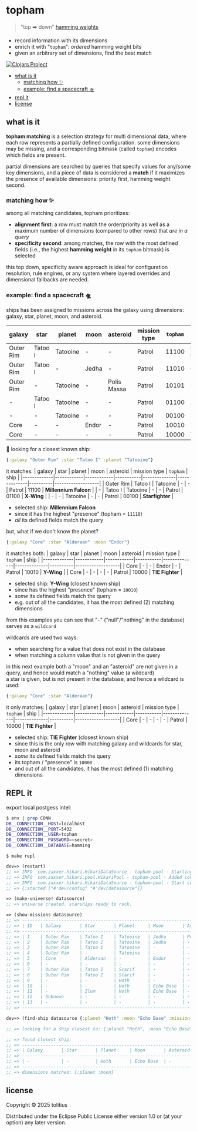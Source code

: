 # topham

> "top ➡️ down" [hamming weights](https://en.wikipedia.org/wiki/Hamming_weight)

* record information with its dimensions
* enrich it with "`topham`": _ordered_ hamming weight bits
* given an arbitrary set of dimensions, find the best match

[![Clojars Project](https://img.shields.io/clojars/v/com.tolitius/topham.svg)](https://clojars.org/com.tolitius/topham)

- [what is it](#what-is-it)
  - [matching how ✨](#matching-how-)
  - [example: find a spacecraft 🛸](#example-find-a-spacecraft-)
- [repl it](#repl-it)
- [license](#license)

## what is it

**topham matching** is a selection strategy for multi dimensional data, where each row represents a partially defined configuration.
some dimensions may be missing, and a corresponding bitmask (called `topham`) encodes which fields are present.

partial dimensions are searched by queries that specify values for any/some key dimensions, and a piece of data is considered a **match** if it maximizes the presence of available dimensions: priority first, hamming weight second.

### matching how ✨

among all matching candidates, topham prioritizes:

 * **alignment first**: a row must match the order/priority as well as a maximum number of dimensions (compared to other rows) that _are in a query_
 * **specificity second**: among matches, the row with the most defined fields (i.e., the highest **hamming weight** in its `topham` bitmask) is selected

this top down, specificity aware approach is ideal for configuration resolution, rule engines, or any system where layered overrides and dimensional fallbacks are needed.

### example: find a spacecraft 🛸

ships has been assigned to missions across the galaxy using dimensions: galaxy, star, planet, moon, and asteroid.

| galaxy      | star       | planet     | moon      | asteroid     | mission type | `topham` | ship              |
|-------------|------------|------------|-----------|--------------|--------------|----------|-------------------|
| Outer Rim   | Tatoo I    | Tatooine   | -         | -            | Patrol       | 11100    | **Millennium Falcon** |
| Outer Rim   | Tatoo I    | -          | Jedha     | -            | Patrol       | 11010    | **Ghost**             |
| Outer Rim   | -          | Tatooine   | -         | Polis Massa  | Patrol       | 10101    | **Slave I**           |
| -           | Tatoo I    | Tatooine   | -         | -            | Patrol       | 01100    | **X-Wing**            |
| -           | -          | Tatooine   | -         | -            | Patrol       | 00100    | **Starfighter**       |
| Core        | -          | -          | Endor     | -            | Patrol       | 10010    | **Y-Wing**            |
| Core        | -          | -          | -         | -            | Patrol       | 10000    | **TIE Fighter**       |

🧭 looking for a closest known ship:

```clojure
{:galaxy "Outer Rim" :star "Tatoo I" :planet "Tatooine"}
```
it matches:
| galaxy      | star       | planet     | moon      | asteroid     | mission type | `topham` | ship              |
|-------------|------------|------------|-----------|--------------|--------------|----------|-------------------|
| Outer Rim   | Tatoo I    | Tatooine   | -         | -            | Patrol       | 11100    | **Millennium Falcon** |
| -           | Tatoo I    | Tatooine   | -         | -            | Patrol       | 01100    | **X-Wing**            |
| -           | -          | Tatooine   | -         | -            | Patrol       | 00100    | **Starfighter**       |

* selected ship: **Millennium Falcon**
* since it has the highest "presence" (topham = `11110`)
* _all_ its defined fields match the query

but, what if we don't know the planet?

```clojure
{:galaxy "Core" :star "Alderaan" :moon "Endor"}
```
it matches both:
| galaxy      | star       | planet     | moon      | asteroid     | mission type | `topham` | ship              |
|-------------|------------|------------|-----------|--------------|--------------|----------|-------------------|
| Core        | -          | -          | Endor     | -            | Patrol       | 10010    | **Y-Wing**            |
| Core        | -          | -          | -         | -            | Patrol       | 10000    | **TIE Fighter**       |

* selected ship: **Y-Wing** (closest known ship)
* since has the highest "presence" (topham = `10010`)
* _some_ its defined fields match the query
* e.g. out of all the candidates, it has the most defined (2) matching dimensions

from this examples you can see that "`-`" ("null"/"nothing" in the database) serves as a `wildcard`

wildcards are used two ways:

* when searching for a value that does not exist in the database
* when matching a column value that is not given in the query

in this next example
both a "moon" and an "asteroid" are not given in a query, and hence would match a "nothing" value (a wildcard)<br/>
a star is given, but is not present in the database, and hence a wildcard is used:

```clojure
{:galaxy "Core" :star "Alderaan"}
```
it only matches:
| galaxy      | star       | planet     | moon      | asteroid     | mission type | `topham` | ship              |
|-------------|------------|------------|-----------|--------------|--------------|----------|-------------------|
| Core        | -          | -          | -         | -            | Patrol       | 10000    | **TIE Fighter**       |

* selected ship: **TIE Fighter** (closest known ship)
* since this is the only row with matching galaxy and wildcards for star, moon and asteroid
* _some_ its defined fields match the query
* its topham / "presence" is `10000`
* and out of all the candidates, it has the most defined (1) matching dimensions

## REPL it

export local postgess intel:

```bash
$ env | grep CONN                                                                                                                                            (master ✔ )
DB__CONNECTION__HOST=localhost
DB__CONNECTION__PORT=5432
DB__CONNECTION__USER=topham
DB__CONNECTION__PASSWORD=<secret>
DB__CONNECTION__DATABASE=hamming
```

```
$ make repl
```

```clojure
dev=> (restart)
;; => INFO  com.zaxxer.hikari.HikariDataSource - topham-pool - Starting...
;; => INFO  com.zaxxer.hikari.pool.HikariPool - topham-pool - Added connection org.postgresql.jdbc.PgConnection@2552cb80
;; => INFO  com.zaxxer.hikari.HikariDataSource - topham-pool - Start completed.
;; => {:started ["#'dev/config" "#'dev/datasource"]}
```

```clojure
=> (make-universe! datasource)
;; => universe created. starships ready to rock.

=> (show-missions datasource)
;; => -------------------------------------------------------------------------------------------------------------------------------------------------------------------------------------
;; => | ID   | Galaxy       | Star       | Planet     | Moon       | Asteroid    | Mission Type | Topham         | Ship               | Payload                                           |
;; => -------------------------------------------------------------------------------------------------------------------------------------------------------------------------------------
;; => | 1    | Outer Rim    | Tatoo I    | Tatooine   | Jedha      | Polis Massa | Patrol       | 11111 (31)     | Millennium Falcon  | {}                                                |
;; => | 2    | Outer Rim    | Tatoo I    | Tatooine   | Jedha      | -           | Patrol       | 11110 (30)     | Slave I            | {}                                                |
;; => | 3    | Outer Rim    | Tatoo I    | Tatooine   | -          | -           | Patrol       | 11100 (28)     | X-Wing             | {}                                                |
;; => | 4    | Outer Rim    | -          | Tatooine   | -          | -           | Patrol       | 10100 (20)     | Starfighter        | {}                                                |
;; => | 5    | Core         | Alderaan   | -          | Endor      | -           | Recon        | 11010 (26)     | Ghost              | {}                                                |
;; => | 6    | -            | -          | -          | -          | -           | Patrol       | 00000 (0)      | Y-Wing             | {}                                                |
;; => | 7    | Outer Rim    | Tatoo I    | Scarif     | -          | -           | Patrol       | 11100 (28)     | Interceptor        | {}                                                |
;; => | 8    | Outer Rim    | Tatoo I    | Scarif     | -          | -           | Patrol       | 11100 (28)     | TIE Fighter        | {}                                                |
;; => | 9    | -            | -          | Hoth       | -          | -           | Patrol       | 00100 (4)      | Probe Droid        | {}                                                |
;; => | 10   | -            | -          | Hoth       | Echo Base  | -           | Patrol       | 00110 (6)      | Snowspeeder        | {"id": "P42", "crew": 2, "duration": 7, "priori...|
;; => | 11   | -            | Ilum       | Hoth       | Echo Base  | -           | Patrol       | 01110 (14)     | Tauntaun           | {}                                                |
;; => | 12   | Unknown      | -          | -          | -          | -           | Patrol       | 10000 (16)     | Mysterious Shuttle | {}                                                |
;; => | 13   | -            | -          | -          | -          | -           | Patrol       | 00000 (0)      | Truly Generic      | {}                                                |
;; => -------------------------------------------------------------------------------------------------------------------------------------------------------------------------------------
```

```clojure
dev=> (find-ship datasource {:planet "Hoth" :moon "Echo Base" :mission-type "Patrol"})

;; => looking for a ship closest to: {:planet "Hoth", :moon "Echo Base", :mission-type "Patrol"}

;; => found closest ship:
;; => --------------------------------------------------------------------------------------------------------------------------------------------------------------------
;; => | Galaxy       | Star       | Planet     | Moon       | Asteroid   | Mission Type | Topham         | Ship               | Payload                                  |
;; => --------------------------------------------------------------------------------------------------------------------------------------------------------------------
;; => | -            | -          | Hoth       | Echo Base  | -          | -            | 00110 (6)      | Snowspeeder        | {"id": "P42", "crew": 2, "duration": ... |
;; => --------------------------------------------------------------------------------------------------------------------------------------------------------------------
;; => dimensions matched: [:planet :moon]
```

## license

Copyright © 2025 tolitius

Distributed under the Eclipse Public License either version 1.0 or (at
your option) any later version.
